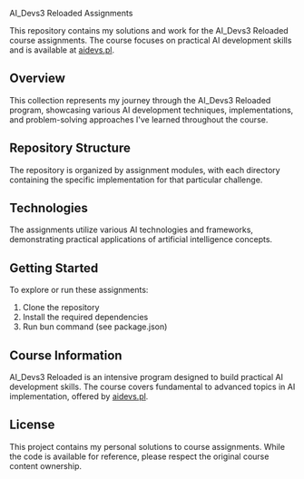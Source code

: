 AI_Devs3 Reloaded Assignments

This repository contains my solutions and work for the AI_Devs3 Reloaded course assignments. The course focuses on practical AI development skills and is available at [aidevs.pl](https://www.aidevs.pl/).

## Overview

This collection represents my journey through the AI_Devs3 Reloaded program, showcasing various AI development techniques, implementations, and problem-solving approaches I've learned throughout the course.

## Repository Structure

The repository is organized by assignment modules, with each directory containing the specific implementation for that particular challenge.

## Technologies

The assignments utilize various AI technologies and frameworks, demonstrating practical applications of artificial intelligence concepts.

## Getting Started

To explore or run these assignments:

1. Clone the repository
2. Install the required dependencies
3. Run bun command (see package.json)

## Course Information

AI_Devs3 Reloaded is an intensive program designed to build practical AI development skills. The course covers fundamental to advanced topics in AI implementation, offered by [aidevs.pl](https://www.aidevs.pl/).

## License

This project contains my personal solutions to course assignments. While the code is available for reference, please respect the original course content ownership.
